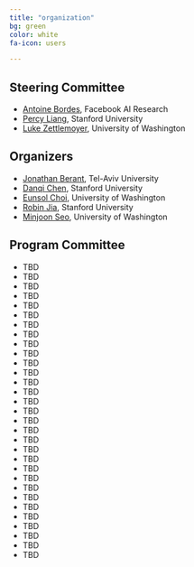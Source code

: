 ```yaml
---
title: "organization"
bg: green
color: white
fa-icon: users

---
```


## Steering Committee
- [Antoine Bordes](https://research.fb.com/people/bordes-antoine/), Facebook AI Research
- [Percy Liang](https://cs.stanford.edu/~pliang/), Stanford University
- [Luke Zettlemoyer](https://www.cs.washington.edu/people/faculty/lsz), University of Washington

## Organizers
- [Jonathan Berant](http://www.cs.tau.ac.il/~joberant/), Tel-Aviv University
- [Danqi Chen](http://cs.stanford.edu/people/danqi/), Stanford University
- [Eunsol Choi](https://homes.cs.washington.edu/~eunsol/home.html), University of Washington
- [Robin Jia](http://stanford.edu/~robinjia/), Stanford University 
- [Minjoon Seo](https://seominjoon.github.io/), University of Washington

## Program Committee
- TBD
- TBD
- TBD
- TBD
- TBD
- TBD
- TBD
- TBD
- TBD
- TBD
- TBD
- TBD
- TBD
- TBD
- TBD
- TBD
- TBD
- TBD
- TBD
- TBD
- TBD
- TBD
- TBD
- TBD
- TBD
- TBD
- TBD
- TBD
- TBD
- TBD
- TBD

